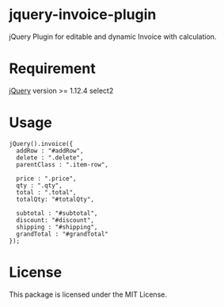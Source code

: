 # jquery-invoice-plugin
jQuery Plugin for editable and dynamic Invoice with calculation.

# Requirement
<a href="https://jquery.com/">jQuery</a> version >= 1.12.4
select2

# Usage
    jQuery().invoice({
      addRow : "#addRow",
      delete : ".delete",
      parentClass : ".item-row",

      price : ".price",
      qty : ".qty",
      total : ".total",
      totalQty: "#totalQty",

      subtotal : "#subtotal",
      discount: "#discount",
      shipping : "#shipping",
      grandTotal : "#grandTotal"
    });
      
  # License
  This package is licensed under the MIT License.
 
